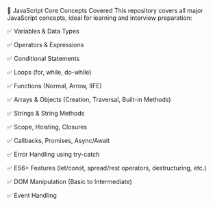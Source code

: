 📘 JavaScript Core Concepts Covered
This repository covers all major JavaScript concepts, ideal for learning and interview preparation:

✅ Variables & Data Types

✅ Operators & Expressions

✅ Conditional Statements

✅ Loops (for, while, do-while)

✅ Functions (Normal, Arrow, IIFE)

✅ Arrays & Objects (Creation, Traversal, Built-in Methods)

✅ Strings & String Methods

✅ Scope, Hoisting, Closures

✅ Callbacks, Promises, Async/Await

✅ Error Handling using try-catch

✅ ES6+ Features (let/const, spread/rest operators, destructuring, etc.)

✅ DOM Manipulation (Basic to Intermediate)

✅ Event Handling
